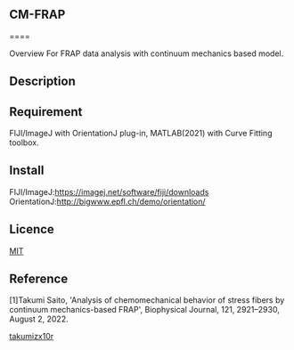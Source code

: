 ## CM-FRAP
====

Overview
For FRAP data analysis with continuum mechanics based model.
## Description

## Requirement
FIJI/ImageJ with OrientationJ plug-in, MATLAB(2021) with Curve Fitting toolbox.
## Install
FIJI/ImageJ:https://imagej.net/software/fiji/downloads
OrientationJ:http://bigwww.epfl.ch/demo/orientation/

## Licence
[MIT](https://github.com/takumizx10r)

## Reference
[1]Takumi Saito, 'Analysis of chemomechanical behavior of stress fibers by continuum mechanics-based FRAP', Biophysical Journal, 121, 2921–2930, August 2, 2022.

[takumizx10r](https://github.com/takumizx10r)
